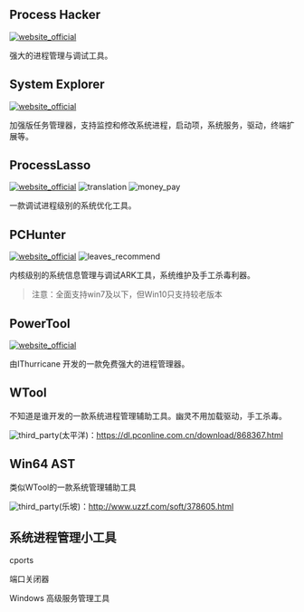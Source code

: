 ## Process Hacker
[![website_official](https://gitbook07.oss-cn-hangzhou.aliyuncs.com/website_official.svg)](http://processhacker.sourceforge.net/)

强大的进程管理与调试工具。

## System Explorer
[![website_official](https://gitbook07.oss-cn-hangzhou.aliyuncs.com/website_official.svg)](http://systemexplorer.net/)

加强版任务管理器，支持监控和修改系统进程，启动项，系统服务，驱动，终端扩展等。

## ProcessLasso
[![website_official](https://gitbook07.oss-cn-hangzhou.aliyuncs.com/website_official.svg)](https://bitsum.com/) ![translation](https://gitbook07.oss-cn-hangzhou.aliyuncs.com/translation.svg) ![money_pay](https://gitbook07.oss-cn-hangzhou.aliyuncs.com/money_pay.svg)

一款调试进程级别的系统优化工具。

## PCHunter
[![website_official](https://gitbook07.oss-cn-hangzhou.aliyuncs.com/website_official.svg)](http://www.xuetr.com/) ![leaves_recommend](https://gitbook07.oss-cn-hangzhou.aliyuncs.com/leaves_rec.svg)

内核级别的系统信息管理与调试ARK工具，系统维护及手工杀毒利器。

> 注意：全面支持win7及以下，但Win10只支持较老版本

## PowerTool
[![website_official](https://gitbook07.oss-cn-hangzhou.aliyuncs.com/website_official.svg)](http://powertool.s601.xrea.com/)

由IThurricane 开发的一款免费强大的进程管理器。

## WTool

不知道是谁开发的一款系统进程管理辅助工具。幽灵不用加载驱动，手工杀毒。

![third_party](https://gitbook07.oss-cn-hangzhou.aliyuncs.com/third_party.svg)(太平洋)：https://dl.pconline.com.cn/download/868367.html

## Win64 AST

类似WTool的一款系统管理辅助工具

![third_party](https://gitbook07.oss-cn-hangzhou.aliyuncs.com/third_party.svg)(乐坡)：http://www.uzzf.com/soft/378605.html

## 系统进程管理小工具

cports

端口关闭器

Windows 高级服务管理工具